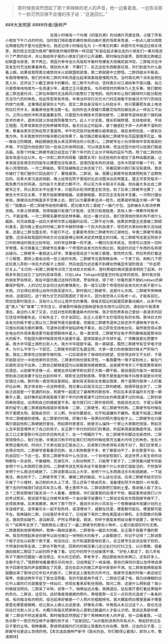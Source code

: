 > 那时候我突然想起了那个笑眯眯的老人的声音，他一边看着我，一边告诉那个一脸茫然压根不会懂的孩子说：“这是回忆。”

###大发明家
####作者/唐梓严

						在我小时候有一个叫做《四驱兄弟》的动画片风靡全陕，占据了所有小朋友下午六点的时间。当时我们特别喜欢模仿电视动画片里的场景来竞速，一到点儿就分成南北两楼在院子里为社团争光。我还记得小时候在名为《一件难忘的事》命题作文中描述过相关场景，我的班主任因为我用“像刚放开绳的野狗一样迅猛”形容在起点窜出去的小朋友们一事对我进行了严肃的批评，并让我给院子里的小朋友们进行公开道歉。那时候在四驱界，我院南北两楼正如联盟与部落，势不两立，常因为争夺龙头凤尾和平衡杆而爆发大规模武装冲突。二胖每次在冲突发生时充当和事者角色，使劲劝大家：不要打了，反正这些东西都是垃圾，你们到底为什么能看上眼。如果说我院南北楼势同水火如联盟和部落，那二胖就是中立野怪。二胖四驱水平极高，车跑得嗷嗷快。我们的车和二胖的冲刺流星比起来简直就是慢跑月亮。当时南北两个派系皆想拉其入伙，还开出了小霸王游戏卡的筹码，但二胖不为所动，坚持表示对江湖纷争不感兴趣，自己只是想单纯地成为一名竞速少年，速度之王只是虚名，与风相竞时的畅快乃人生乐事。我们都知道二胖这是托词，二胖在奔跑时无法飙风只能憋红了脸甩奶。他的体形让我们踢球时只能分配他充当守门员的角色，但此阵型常有奇效，毕竟当你攻打对方大门时压根看不到被对方守门员挡住的球门在哪，这事情还是很伤士气的。其实二胖自身没有什么科技水平，他只需要把车装上电池然后打开开关，接着原地坐等当第一名，如同你去大保健只需要交钱然后躺在床上一样出工不出力。之所以他的冲刺流星雄霸全院，只是因为车辆技术员是他姥爷。二胖姥爷退休前是个搞机械技术的男子，退休后就义务给我院看管大门。此人十分全能，擅长机械修理、无线电研发、手绘工程图、花草培育和京巴狗养殖等项目。每天日出之时起床，拿个搪瓷缸子弄一大杯黑不溜秋的茶，牵着自家京巴狗在院子里遛弯，中午吃完饭开始用榔头砸来砸去，搞些发明创造，一直到日落方休。冬天我放学的时候天都已经快黑了，每次路过都会看到二胖姥爷在花园里摆弄花盆，推一推自己的眼镜，眯起眼搞些我从来没弄明白的小玩意儿。二胖姥爷在小伙伴群体中享有很高的声誉，不仅因为他给我们玩一些自己的发明创造，可以改造车辆，而且还因为他可以给我们锻造兵器。在那个时候二胖姥爷就已经显出了那个年代的工业分子特有的逗乐气质。除了给二胖的四驱车改造马达以外，在一次和二胖共同观看《霹雳五号》后还给他的车增加了各种血腥武器，让本来就没有悬念的四驱车比赛更加没有悬念，促使四驱车热的消褪。当年大院紧邻着一个村，常有小流氓抢劫。一次二胖被劫，零花钱被掏走之余还挨了打，哭着回家问我们有没有废铁。我说你被打了我们替你打回去就行了，要啥废铁。二胖说，操，我要让我姥爷给我做把枪毙了这群狗日的。后来大家沉迷武侠剧，晚上经常在院子里组织比武试图决出武林盟主，盟主可享受每天一瓶免费汽水的待遇。当时由于大家武力都不行，所以实力多半取决于兵器。但兵器大多出自二胖姥爷之手，所以其实水平也差不多，只能风水轮流转盟主轮流坐。到了后来二胖姥爷也累了，总做些大件实在太累，于是开始偷懒做暗器。说是做暗器，其实完全没有技术含量。一次例行擂台单挑，南楼派出的锅盖赤手空拳上去，我们以为要靠拳法决一胜负，结果就听锅盖大喊一声“看招！”就撒出一把二胖姥爷给他的螺母，把北楼大将二蛋砸了一脑门子包，当即被永久取消参赛资格。大家义愤填膺，觉得暗器只有唐门才能用，全院只有我姓唐，其他人用一律算作背叛师门，不能留情。一次二胖报名要参加武林争霸，经过一番讨论后，我们觉得他的体形构不成什么威胁，何况自锅盖一战后大家明令禁止暗器的出现，二胖不足为惧。结果武林盟主还是被二胖顺利拿走，因为晚上登台的时候二胖手中赫然持着一个巨大的血滴子，惊恐的大家纷纷表示活动结束，还是让二胖当盟主吧，不是打不过，主要是考虑到二胖姥爷的江湖地位，毕竟二胖姥爷德高望重，应该采取我国的传统方式也就是禅让制来决定武林盟主的归属。在二胖姥爷还是全院孩子口中的神话时我还比较年轻，对科学这种事一窍不通，一概归为巫术妖法，觉得可以违背一切科学常理。有次我看见二胖姥爷在拿着一个奇怪的会发光的东西比划，我适时对这个东西的名称提出疑问。二胖姥爷一看我这么好学，笑着给我说这个叫做三极管。我恍然大悟，然后死死盯着这个三极管，期待上面会出现一些三级的东西。二胖姥爷见我聚精会神，一下来了劲，刷刷几下把这玩意儿弄到一块巨大的板子上放好，然后给因为迟迟看不到裸女而略显失望的我说：“你去把灯关上。”关灯的一刹那二胖姥爷点亮了这块巨大的板子，登时黑暗的房间里逐渐明亮了起来。时隔多年我已经忘了当时的具体场景，只在Lake Tekapo仰望星空时有这样的感觉。那时我对我的朋友罗伯特说，我在中国也看过这样的场景，罗伯特说，得了吧！你看的是不是Windows的屏幕保护程序。人的记忆总会将过去的事情美化，我一度忘记那个奇怪但却会发光的大板子是什么东西，只记得壮观得让幼年的我呆望许久。那时我问二胖姥爷，这是什么东西。二胖姥爷笑眯眯地说，这是回忆。这个颇为文艺的回答困扰了我许久，因为我觉得人只有老一点，才能有回忆。而恰恰那时我还小，没有什么可以让我怀念的事情。我每天惦记的就是回家看动画片，从来不知道“故人”和“故事”二字的含义。好像那时候我还挺盼望有些东西可以回忆的，直到如今我漂来漂去，身边的人来了又走，已经对告别和重逢麻木的时候，我才惊觉原来自己曾经一直渴求的回忆往往伴随着失去。只有失去了，你才会回忆。反正人总是不太珍惜现在有的东西。那块巨大的会发光的板子曾让我以为二胖姥爷是光能使者。但据说二胖姥爷退休之前还并不通晓电子技术，只擅长机械方面的事情。可退休后便开始钻研电子事业，自己弄些无线电台玩，虽然我觉得从那些电台的外观来看他更可能是想联络外星人。我一直觉得，二胖姥爷在电子界的巅峰就是那块巨大的板子。可能因为那时候我觉得大就是牛逼，篮球就是比乒乓球牛逼，广场舞就是比芭蕾牛逼，我大中华国土面积比别人大，我大中华就是牛逼。我一直疑惑，既然二胖姥爷有空学电子技术，为什么不学习一下厨艺。二胖姥爷的厨艺名震全院，大家一度力劝他做饭时候关严所有门窗。我在二胖家吃过他姥爷做的饭，一口后就丧失了继续吃的欲望，但觉得这样又不太好，于是开始尝试分一半给他家的京巴吃。二胖家的狗也很有灵性，一看我要甩一筷子菜到地上，躲在门后面死活也不出来。二胖自己解释是因为以前都是他姥姥做饭，这是姥爷甩手三不管政策带来的后遗症。以前姥爷还做一点，姥姥去世后姥爷即在厨艺方面一蹶不振，据说是因为每次一做饭就想到自己结发妻子在灶台前的样子，随即无法控制感情，导致不是放盐时候手抖放多就是长吁短叹错过火候。那时我一直觉得这是胡扯，直到有天我前女友搬出我家，两个星期内我常一人盯着炉灶出神，我才体会到一点这种感受。我记事以后就没见过二胖的姥姥，她很早就去世了。二胖自己说就是一个普通的妇女，和姥爷一起度过了最难熬的那些年，然后在本该享福的岁月里一朝撒手人寰。这好像听起来就是属于那个年代的再普通不过的妇女的再普通不过的命运。二胖的爸妈离他很远，远得和自己的姥姥差不多。每次我们问二胖你爸妈呢，他就说在远方。于是父母离家的留守儿童二胖家庭构成就非常简单：二胖，二胖姥爷，和二胖姥爷的狗。二胖姥爷有时候在院子里晒太阳，就独自念叨：兰儿啊，你说你要是在，也不知道嫌热不嫌热。我是不知道二胖姥爷对二胖姥姥的感情。去二胖家的时候，好像只有一张黑白的照片摆在柜子上。二胖姥爷也只是偶尔提起他和二胖姥姥的曾经，例如那时家里穷，她是怎么操持一个家让大家都吃饱饭，例如怎么含辛茹苦喂养大了自己的孩子。反正那个年代的妈妈们的事迹，听起来简直就像是传说。后来这三口之家里那只年迈的京巴狗先走了，在一个明媚的下午，在二胖姥爷的脚边无疾而终。二胖哭得很伤心，我们也是。毕竟这只狗平时在我们打闹的时候经常充当着大内侍卫的角色，坐在大家旁边看热闹，时间久了大家也就当它是自己人。后来那只狗老得有点跑不动了，我们还常常上去喂点吃的。二胖姥爷曾看着京巴狗，说人和狗都差不多，老了都是动不了，卧在那里不动，有机会回忆一下这一生。那天二胖姥爷却什么也没说，一个劲地安慰我们，说这世界上有生命的动物都有一天会死，不像植物，花谢花开，人和动物死了，只能等下辈子了。二胖哭着问姥爷你能发明个什么东西把它救活吗。二胖姥爷说生死有命这不是我做个什么东西它就能活的，不然我早发明个什么救活你姥姥了。二胖说那我以后上大学，发明个什么东西救活乐乐和我姥姥，一下就救活，再也死不了。二胖姥爷笑了笑，摸摸二胖的脑袋，什么话也没说。后来二胖姥爷给京巴乐乐做了个小棺材，自己削的木头上了漆，顶上还有个铁皮风车，准备埋在院子外面的一片地里。埋下去的时候我们说这风车怎么埋，埋土里转不动。二胖说那把它插到土里。我说被人偷了怎么办？二胖说那咱们每天派一个人看着，谁敢偷，你们就拿我的血滴子干他，脑袋拿来给我们小升初考试祭天。我说就不能让你姥爷发明一个自动看守装置吗？二胖说总有些东西我姥爷做不了，还得我来做。后来我搬家，离开了那个院子，据说乐乐的小风车在一个夜晚被城市改建计划的土车连根铲走，连带着乐乐一起不知所终，或深埋地下，或飘在风里，哪里都可能在，哪里都可能不在。我再碰到二胖，已经是好多年后了。已经瘦下来的二胖在美国读计算机，主攻图像识别算法，据说势如破竹，造诣颇深，俨然业界新星。我说，你终于是能发明自动看守装置了。姥爷如何？“前两年去世了。”我默默在心里过了一遍二胖姥爷的那些小物件，心里只能感叹时光无情。二胖邀我到他家喝两杯，我俩一路相谈甚欢。二胖家有一幅巨大的画，反正属于我看不懂的那种。我忽然想起来说你姥爷以前也做过一块特别大的板子，上面都是灯，你记不记得？二胖说那个板子还在以前那个房子里，他没动过，也不知道那是啥玩意儿，反正姥爷生前说这板子别扔，不然谁扔他带走谁。二胖也不敢忤逆，回来的时候没事儿还过去打扫打扫卫生，以示尊敬。借着酒劲我和二胖回了以前的院子看了看。记忆中的院子已经破落不堪。“好些人都走了，前几年有阵子下面的花圈就一直没停过。东头的王奶奶，李老爷子，西边那姓肖的老两口，还有好多人，全都不在了。”我默默地看着埋乐乐的地方，已经修起了一栋高楼。那些打麻将炒菜以及呼唤自家孩子回家吃饭的声音都飘在了风里，混合在巨大的施工声音中渐渐听不清。在二胖家我俩很容易就翻出来了那块记忆中巨大的板子。二胖说这上面有的元件坏过，我姥爷活着的时候一直还给它保养，但是这两年不在了我也没照看，有的可能是用不成了。二胖给它通了电，我已经模糊的记忆中上面的灯光就像星空一样灿烂，但现在看来却有些简陋。我问二胖，这是什么啊到底？我小时候就没明白。二胖呆了半晌，说等一下，咱俩站远点看。我俩退后，站在客厅里盯着这黑暗中的亮光。二胖说，这尼玛，这好像是我姥姥的照片。黑暗里那一点又一点的亮光连成了一条条的线，有的暗淡有的明亮，组合起来好像是一个人照片的粗糙特写。我大概能明白哪里是鼻子哪里是眉毛哪里是眼睛，但让我从上面认出这是谁，好像有点难。毕竟我从未见过这个人，我也无法将这灯光和人对上号。大概只有每天把原样在心里默过数遍的人才能认识吧。我说这真是你姥姥？二胖说不然这是谁啊。那时候我突然想起了那个笑眯眯的老人的声音，他一边看着我，一边告诉那个一脸茫然压根不会懂的孩子说：“这是回忆。”从纱窗刮进来的风有点大，卷起好些过去日子里的尘埃。我眯着眼，那或明或暗的灯光却能让我看到方向在哪。我想，过去的日子里，二胖姥爷也是这么觉得的吧。【本文选自唐梓严新书《我长的丑，你们都得让着我》，即将上市，敬请期待】			  		